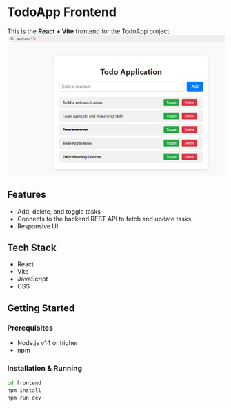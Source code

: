 # TodoApp Frontend

This is the **React + Vite** frontend for the TodoApp project.
![Todo Application](https://github.com/Sireesha-bavirthi/todo-frontend/blob/main/Screenshot%20(15).png)


## Features

- Add, delete, and toggle tasks
- Connects to the backend REST API to fetch and update tasks
- Responsive UI

## Tech Stack

- React
- Vite
- JavaScript
- CSS

## Getting Started

### Prerequisites

- Node.js v14 or higher
- npm

### Installation & Running

```bash
cd frontend
npm install
npm run dev

